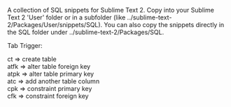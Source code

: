 A collection of SQL snippets for Sublime Text 2.
Copy into your Sublime Text 2 'User' folder or in a subfolder (like ../sublime-text-2/Packages/User/snippets/SQL).  You can also copy the snippets directly in the SQL folder under ../sublime-text-2/Packages/SQL.
 
Tab Trigger:

ct => create table  
atfk => alter table foreign key  
atpk => alter table primary key  
atc => add another table column  
cpk => constraint primary key  
cfk => constraint foreign key  


